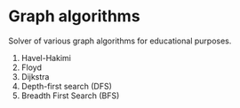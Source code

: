 # Graph algorithms

Solver of various graph algorithms for educational purposes.

1. Havel-Hakimi
2. Floyd
3. Dijkstra
4. Depth-first search (DFS)
5. Breadth First Search (BFS)
